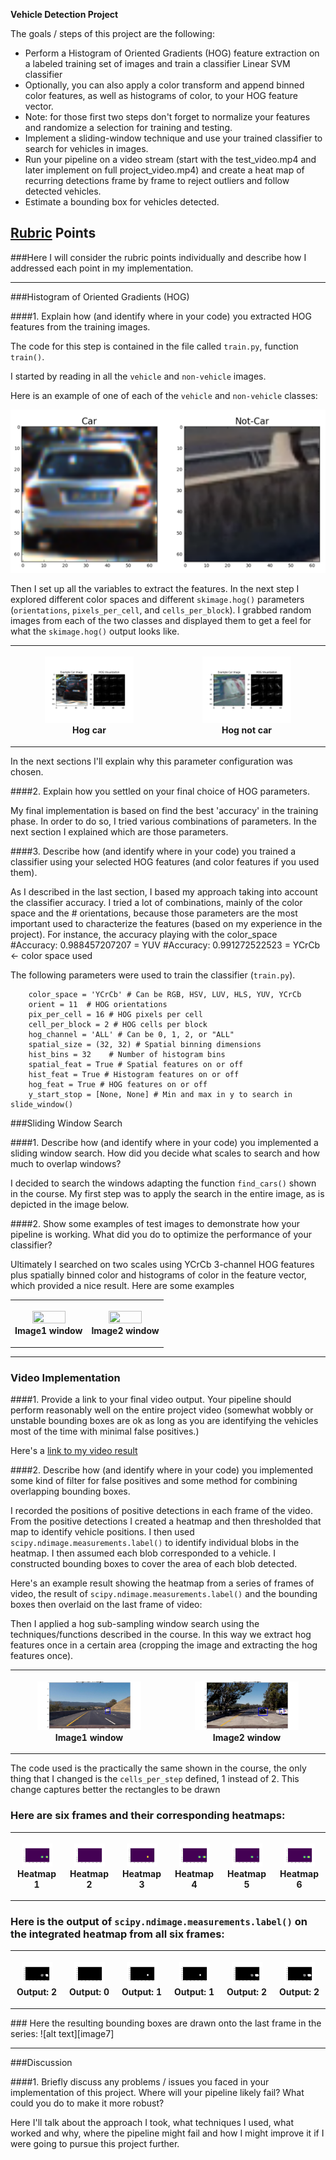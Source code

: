 **Vehicle Detection Project**

The goals / steps of this project are the following:

* Perform a Histogram of Oriented Gradients (HOG) feature extraction on a labeled training set of images and train a classifier Linear SVM classifier
* Optionally, you can also apply a color transform and append binned color features, as well as histograms of color, to your HOG feature vector. 
* Note: for those first two steps don't forget to normalize your features and randomize a selection for training and testing.
* Implement a sliding-window technique and use your trained classifier to search for vehicles in images.
* Run your pipeline on a video stream (start with the test_video.mp4 and later implement on full project_video.mp4) and create a heat map of recurring detections frame by frame to reject outliers and follow detected vehicles.
* Estimate a bounding box for vehicles detected.

[//]: # (Image References)
[image1]: ./examples/car_not_car.png
[image2]: ./examples/HOG_example.jpg
[image3]: ./examples/sliding_windows.jpg
[image4]: ./examples/sliding_window.jpg
[image5]: ./examples/bboxes_and_heat.png
[image6]: ./examples/labels_map.png
[image7]: ./examples/output_bboxes.png
[video1]: ./project_video.mp4

## [Rubric](https://review.udacity.com/#!/rubrics/513/view) Points
###Here I will consider the rubric points individually and describe how I addressed each point in my implementation.  

---

###Histogram of Oriented Gradients (HOG)

####1. Explain how (and identify where in your code) you extracted HOG features from the training images.

The code for this step is contained in the file called `train.py`, function `train()`.  

I started by reading in all the `vehicle` and `non-vehicle` images.  

Here is an example of one of each of the `vehicle` and `non-vehicle` classes:

![alt text][image1]

Then I set up all the variables to extract the features. In the next step I explored different color spaces and different `skimage.hog()` parameters (`orientations`, `pixels_per_cell`, and `cells_per_block`).  I grabbed random images from each of the two classes and displayed them to get a feel for what the `skimage.hog()` output looks like.

<table style="width:100%">
  <tr>
    <th>
      <p align="center">
           <img src="./output_images/hog_car.png" width="60%" height="60%">
           <br>Hog car
      </p>
    </th>
    <th>
      <p align="center">
           <img src="./output_images/hog_not_car.png" width="60%" height="60%">
           <br>Hog not car
      </p>
    </th>
  </tr>
</table>

In the next sections I'll explain why this parameter configuration was chosen.


####2. Explain how you settled on your final choice of HOG parameters.

My final implementation is based on find the best 'accuracy' in the training phase. In order to do so, I tried various combinations of parameters. In the next section I explained which are those parameters.

####3. Describe how (and identify where in your code) you trained a classifier using your selected HOG features (and color features if you used them).

As I described in the last section, I based my approach taking into account the classifier accuracy. I tried a lot of combinations, mainly  of the color space and the # orientations, because those parameters are the most important used to characterize the features (based on my experience in the project). For instance, the accuracy playing with the color_space
    #Accuracy: 0.988457207207 = YUV
    #Accuracy: 0.991272522523 = YCrCb <- color space used
    
The following parameters were used to train the classifier (`train.py`).
 
```
    color_space = 'YCrCb' # Can be RGB, HSV, LUV, HLS, YUV, YCrCb
    orient = 11  # HOG orientations
    pix_per_cell = 16 # HOG pixels per cell
    cell_per_block = 2 # HOG cells per block
    hog_channel = 'ALL' # Can be 0, 1, 2, or "ALL"
    spatial_size = (32, 32) # Spatial binning dimensions
    hist_bins = 32    # Number of histogram bins
    spatial_feat = True # Spatial features on or off
    hist_feat = True # Histogram features on or off
    hog_feat = True # HOG features on or off
    y_start_stop = [None, None] # Min and max in y to search in slide_window()

```

###Sliding Window Search

####1. Describe how (and identify where in your code) you implemented a sliding window search.  How did you decide what scales to search and how much to overlap windows?

I decided to search the windows adapting the function `find_cars()` shown in the course. My first step was to apply the search in the entire image, as is depicted in the image below.



####2. Show some examples of test images to demonstrate how your pipeline is working.  What did you do to optimize the performance of your classifier?

Ultimately I searched on two scales using YCrCb 3-channel HOG features plus spatially binned color and histograms of color in the feature vector, which provided a nice result.  Here are some examples
<table style="width:100%">
  <tr>
    <th>
      <p align="center">
           <img src="./output_images/sliding_full_2.png" width="70%" height="70%">
           <br>Image1 window
      </p>
    </th>
      <th>
      <p align="center">
           <img src="./output_images/sliding_full_3.png" width="70%" height="70%">
           <br>Image2 window
      </p>
    </th>
  </tr>
</table>

---

### Video Implementation

####1. Provide a link to your final video output.  Your pipeline should perform reasonably well on the entire project video (somewhat wobbly or unstable bounding boxes are ok as long as you are identifying the vehicles most of the time with minimal false positives.)

Here's a [link to my video result](./project_video.mp4)


####2. Describe how (and identify where in your code) you implemented some kind of filter for false positives and some method for combining overlapping bounding boxes.

I recorded the positions of positive detections in each frame of the video.  From the positive detections I created a heatmap and then thresholded that map to identify vehicle positions.  I then used `scipy.ndimage.measurements.label()` to identify individual blobs in the heatmap.  I then assumed each blob corresponded to a vehicle.  I constructed bounding boxes to cover the area of each blob detected.  

Here's an example result showing the heatmap from a series of frames of video, the result of `scipy.ndimage.measurements.label()` and the bounding boxes then overlaid on the last frame of video:


Then I applied a hog sub-sampling window search using the techniques/functions described in the course. In this way we extract hog features once in a certain area (cropping the image and extracting the hog features once). 

<table style="width:100%">
  <tr>
    <th>
      <p align="center">
           <img src="./output_images/sliding_partial_2.png" width="70%" height="70%">
           <br>Image1 window
      </p>
    </th>
      <th>
      <p align="center">
           <img src="./output_images/sliding_partial_3.png" width="70%" height="70%">
           <br>Image2 window
      </p>
    </th>
  </tr>
</table>

The code used is the practically the same shown in the course, the only thing that I changed is the `cells_per_step` defined, 1 instead of 2. This change captures better the rectangles to be drawn

### Here are six frames and their corresponding heatmaps:

<table style="width:100%">
  <tr>
    <th>
      <p align="center">
           <img src="./output_images/heatmap_1.png" width="70%" height="70%">
           <br>Heatmap 1
      </p>
    </th>
      <th>
      <p align="center">
           <img src="./output_images/heatmap_2.png" width="70%" height="70%">
           <br>Heatmap 2
      </p>
    </th>
          <th>
      <p align="center">
           <img src="./output_images/heatmap_3.png" width="70%" height="70%">
           <br>Heatmap 3
      </p>
    </th>
          <th>
      <p align="center">
           <img src="./output_images/heatmap_4.png" width="70%" height="70%">
           <br>Heatmap 4
      </p>
    </th>
          <th>
      <p align="center">
           <img src="./output_images/heatmap_5.png" width="70%" height="70%">
           <br>Heatmap 5
      </p>
    </th>
          <th>
      <p align="center">
           <img src="./output_images/heatmap_6.png" width="70%" height="70%">
           <br>Heatmap 6
      </p>
    </th>
  </tr>
</table>

### Here is the output of `scipy.ndimage.measurements.label()` on the integrated heatmap from all six frames:
<table style="width:100%">
  <tr>
    <th>
      <p align="center">
           <img src="./output_images/label_1.png" width="70%" height="70%">
           <br> Output: 2
      </p>
    </th>
      <th>
      <p align="center">
           <img src="./output_images/label_2.png" width="70%" height="70%">
           <br>Output: 0
       </p>
       </th>
      <th>
      <p align="center">
           <img src="./output_images/label_3.png" width="70%" height="70%">
           <br>Output: 1
      </p>
    </th>
      <th>
      <p align="center">
           <img src="./output_images/label_4.png" width="70%" height="70%">
           <br>Output: 1
      </p>
    </th>
      <th>
      <p align="center">
           <img src="./output_images/label_5.png" width="70%" height="70%">
           <br>Output: 2
      </p>
    </th>
      <th>
      <p align="center">
           <img src="./output_images/label_5.png" width="70%" height="70%">
           <br>Output: 2
      </p>
    </th>
  </tr>
</table>
### Here the resulting bounding boxes are drawn onto the last frame in the series:
![alt text][image7]


---

###Discussion

####1. Briefly discuss any problems / issues you faced in your implementation of this project.  Where will your pipeline likely fail?  What could you do to make it more robust?

Here I'll talk about the approach I took, what techniques I used, what worked and why, where the pipeline might fail and how I might improve it if I were going to pursue this project further.  

